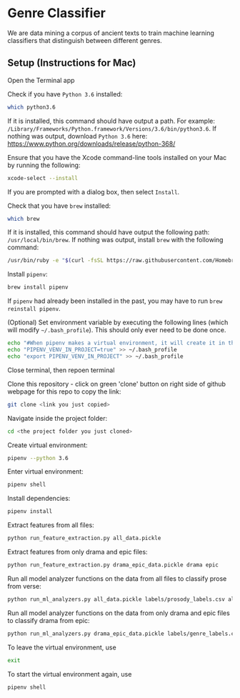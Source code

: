 # Genre Classifier
We are data mining a corpus of ancient texts to train machine learning classifiers that distinguish between different genres.

## Setup (Instructions for Mac)

Open the Terminal app

Check if you have `Python 3.6` installed:
```bash
which python3.6
```
If it is installed, this command should have output a path. For example: `/Library/Frameworks/Python.framework/Versions/3.6/bin/python3.6`. If nothing was output, download `Python 3.6` here: https://www.python.org/downloads/release/python-368/

Ensure that you have the Xcode command-line tools installed on your Mac by running the following:
```bash
xcode-select --install
```
If you are prompted with a dialog box, then select `Install`.

Check that you have `brew` installed:
```bash
which brew
```
If it is installed, this command should have output the following path: `/usr/local/bin/brew`. If nothing was output, install `brew` with the following command: 
```bash
/usr/bin/ruby -e "$(curl -fsSL https://raw.githubusercontent.com/Homebrew/install/master/install)"
```

Install `pipenv`:
```bash
brew install pipenv
```
If `pipenv` had already been installed in the past, you may have to run `brew reinstall pipenv`.

(Optional) Set environment variable by executing the following lines (which will modify `~/.bash_profile`). This should only ever need to be done once.
```bash
echo "#When pipenv makes a virtual environment, it will create it in the same directory as the project instead of ~/.local/share/virtualenv/" >> ~/.bash_profile
echo "PIPENV_VENV_IN_PROJECT=true" >> ~/.bash_profile
echo "export PIPENV_VENV_IN_PROJECT" >> ~/.bash_profile
```
Close terminal, then repoen terminal

Clone this repository - click on green 'clone' button on right side of github webpage for this repo to copy the link:
```bash
git clone <link you just copied>
```

Navigate inside the project folder:
```bash
cd <the project folder you just cloned>
```

Create virtual environment:
```bash
pipenv --python 3.6
```

Enter virtual environment:
```bash
pipenv shell
```

Install dependencies: 
```bash
pipenv install
```

Extract features from all files:
```bash
python run_feature_extraction.py all_data.pickle
```

Extract features from only drama and epic files:
```bash
python run_feature_extraction.py drama_epic_data.pickle drama epic
```

Run all model analyzer functions on the data from all files to classify prose from verse:
```bash
python run_ml_analyzers.py all_data.pickle labels/prosody_labels.csv all
```

Run all model analyzer functions on the data from only drama and epic files to classify drama from epic:
```bash
python run_ml_analyzers.py drama_epic_data.pickle labels/genre_labels.csv all
```

To leave the virtual environment, use 
```bash
exit
```

To start the virtual environment again, use 
```bash
pipenv shell
```
